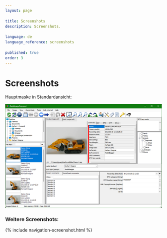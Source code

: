 ```yaml
---
layout: page

title: Screenshots
description: Screenshots.

language: de
language_reference: screenshots

published: true
order: 3
---
```


# Screenshots

Hauptmaske in Standardansicht:

<screenshot>
<img src="https://raw.githubusercontent.com/QuickImageComment/QuickImageComment/main/UserManual/images/English-prg/FormQuickImageComment-00.png">
</screenshot>

### Weitere Screenshots:

{% include navigation-screenshot.html %}
